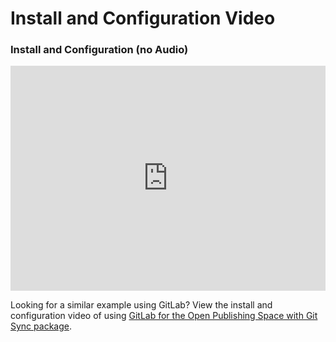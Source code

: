# Install and Configuration Video

### Install and Configuration (no Audio)
<iframe width="100%" height="360" src="https://www.youtube.com/embed/OvPv770ljrY" frameborder="0" allow="accelerometer; autoplay; encrypted-media; gyroscope; picture-in-picture" allowfullscreen></iframe>

Looking for a similar example using GitLab? View the install and configuration video of using [GitLab for the Open Publishing Space with Git Sync package](/openpublishingspace/install-configure-video).  
